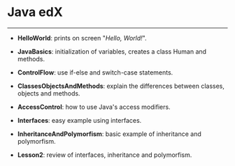 # Java edX
---------------

- **HelloWorld**: prints on screen "_Hello, World!_".

- **JavaBasics**: initialization of variables, creates a class Human and methods.

- **ControlFlow**: use if-else and switch-case statements.

- **ClassesObjectsAndMethods**: explain the differences between classes, objects and methods.

- **AccessControl**: how to use Java's access modifiers.

- **Interfaces**: easy example using interfaces.

- **InheritanceAndPolymorfism**: basic example of inheritance and polymorfism.

- **Lesson2**: review of interfaces, inheritance and polymorfism.